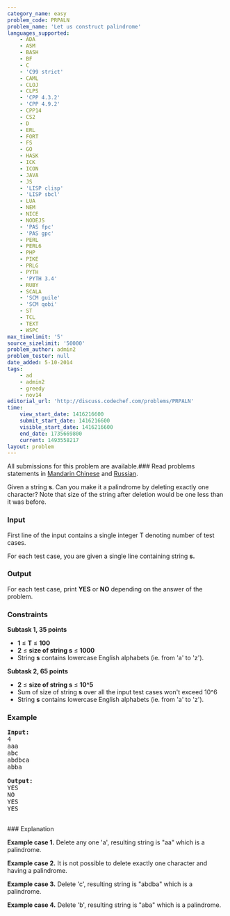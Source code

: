 ```yaml
---
category_name: easy
problem_code: PRPALN
problem_name: 'Let us construct palindrome'
languages_supported:
    - ADA
    - ASM
    - BASH
    - BF
    - C
    - 'C99 strict'
    - CAML
    - CLOJ
    - CLPS
    - 'CPP 4.3.2'
    - 'CPP 4.9.2'
    - CPP14
    - CS2
    - D
    - ERL
    - FORT
    - FS
    - GO
    - HASK
    - ICK
    - ICON
    - JAVA
    - JS
    - 'LISP clisp'
    - 'LISP sbcl'
    - LUA
    - NEM
    - NICE
    - NODEJS
    - 'PAS fpc'
    - 'PAS gpc'
    - PERL
    - PERL6
    - PHP
    - PIKE
    - PRLG
    - PYTH
    - 'PYTH 3.4'
    - RUBY
    - SCALA
    - 'SCM guile'
    - 'SCM qobi'
    - ST
    - TCL
    - TEXT
    - WSPC
max_timelimit: '5'
source_sizelimit: '50000'
problem_author: admin2
problem_tester: null
date_added: 5-10-2014
tags:
    - ad
    - admin2
    - greedy
    - nov14
editorial_url: 'http://discuss.codechef.com/problems/PRPALN'
time:
    view_start_date: 1416216600
    submit_start_date: 1416216600
    visible_start_date: 1416216600
    end_date: 1735669800
    current: 1493558217
layout: problem
---
```

All submissions for this problem are available.###  Read problems statements in [Mandarin Chinese](http://www.codechef.com/download/translated/NOV14/mandarin/PRPALN.pdf) and [Russian](http://www.codechef.com/download/translated/NOV14/russian/PRPALN.pdf).

Given a string **s**. Can you make it a palindrome by deleting exactly one character? Note that size of the string after deletion would be one less than it was before.

### Input

First line of the input contains a single integer T denoting number of test cases.

For each test case, you are given a single line containing string  **s.**

### Output

For each test case, print **YES** or **NO** depending on the answer of the problem.

### Constraints

 **Subtask 1, 35 points**

- **1** ≤ **T** ≤ **100**
- **2** ≤  **size of string s** ≤ **1000**
- String **s** contains lowercase English alphabets (ie. from 'a' to 'z').

 **Subtask 2, 65 points**

- **2** ≤  **size of string s** ≤ **10^5**
- Sum of size of string **s** over all the input test cases won't exceed 10^6
- String **s** contains lowercase English alphabets (ie. from 'a' to 'z').

### Example

<pre><b>Input:</b>
4
aaa
abc
abdbca
abba

<b>Output:</b>
YES
NO
YES
YES

</pre>### Explanation
**Example case 1.** Delete any one 'a', resulting string is "aa" which is a palindrome.

**Example case 2.** It is not possible to delete exactly one character and having a palindrome.

**Example case 3.** Delete 'c', resulting string is "abdba" which is a palindrome.

**Example case 4.** Delete 'b', resulting string is "aba" which is a palindrome.
